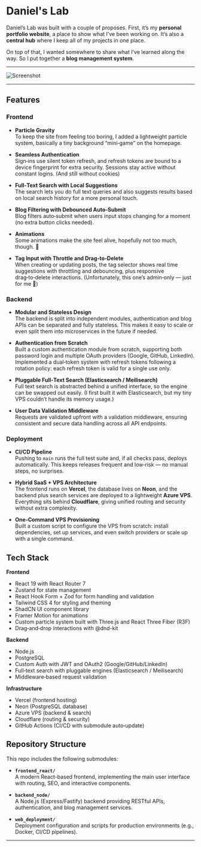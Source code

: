 # Daniel's Lab

Daniel’s Lab was built with a couple of proposes. First, it’s my **personal portfolio website**, a place to show what I’ve been working on. It’s also a **central hub** where I keep all of my projects in one place.

On top of that, I wanted somewhere to share what I’ve learned along the way. So I put together a **blog management system**.

---

![Screenshot](https://github.com/danielxfeng/daniels_lab_frontend_react/raw/main/public/Screenshot.jpg)

---

## **Features**

### Frontend

- **Particle Gravity**  
  To keep the site from feeling too boring, I added a lightweight particle system, basically a tiny background “mini‑game” on the homepage.

- **Seamless Authentication**  
  Sign‑ins use silent token refresh, and refresh tokens are bound to a device fingerprint for extra security. Sessions stay active without constant logins. (And still without cookies)

- **Full‑Text Search with Local Suggestions**  
  The search lets you do full text queries and also suggests results based on local search history for a more personal touch.

- **Blog Filtering with Debounced Auto‑Submit**  
  Blog filters auto‑submit when users input stops changing for a moment (no extra button clicks needed).

- **Animations**  
  Some animations make the site feel alive, hopefully not too much, though. 🙂

- **Tag Input with Throttle and Drag‑to‑Delete**  
  When creating or updating posts, the tag selector shows real time suggestions with throttling and debouncing, plus responsive drag‑to‑delete interactions. (Unfortunately, this one’s admin‑only — just for me 🙂)

### Backend

- **Modular and Stateless Design**  
  The backend is split into independent modules, authentication and blog APIs can be separated and fully stateless. This makes it easy to scale or even split them into microservices in the future if needed.

- **Authentication from Scratch**  
  Built a custom authentication module from scratch, supporting both password login and multiple OAuth providers (Google, GitHub, LinkedIn).  
  Implemented a dual‑token system with refresh tokens following a rotation policy: each refresh token is valid for a single use only.

- **Pluggable Full‑Text Search (Elasticsearch / Meilisearch)**  
  Full text search is abstracted behind a unified interface, so the engine can be swapped out easily. (I first built it with Elasticsearch, but my tiny VPS couldn’t handle its memory usage.)

- **User Data Validation Middleware**  
  Requests are validated upfront with a validation middleware, ensuring consistent and secure data handling across all API endpoints.

### Deployment

- **CI/CD Pipeline**  
  Pushing to `main` runs the full test suite and, if all checks pass, deploys automatically. This keeps releases frequent and low‑risk — no manual steps, no surprises.

- **Hybrid SaaS + VPS Architecture**  
  The frontend runs on **Vercel**, the database lives on **Neon**, and the backend plus search services are deployed to a lightweight **Azure VPS**. Everything sits behind **Cloudflare**, giving unified routing and security without extra complexity.

- **One‑Command VPS Provisioning**  
  Built a custom script to configure the VPS from scratch: install dependencies, set up services, and even switch providers or scale up with a single command.

## Tech Stack

**Frontend**
- React 19 with React Router 7
- Zustand for state management
- React Hook Form + Zod for form handling and validation
- Tailwind CSS 4 for styling and theming
- ShadCN UI component library
- Framer Motion for animations
- Custom particle system built with Three.js and React Three Fiber (R3F)
- Drag‑and‑drop interactions with @dnd-kit

**Backend**
- Node.js
- PostgreSQL
- Custom Auth with JWT and OAuth2 (Google/GitHub/LinkedIn)
- Full‑text search with pluggable engines (Elasticsearch / Meilisearch)
- Middleware‑based request validation

**Infrastructure**
- Vercel (frontend hosting)
- Neon (PostgreSQL database)
- Azure VPS (backend & search)
- Cloudflare (routing & security)
- GitHub Actions (CI/CD with submodule auto‑update)

## **Repository Structure**

This repo includes the following submodules:

- **`frontend_react/`**  
  A modern React-based frontend, implementing the main user interface with routing, SEO, and interactive components.

- **`backend_node/`**  
  A Node.js (Express/Fastify) backend providing RESTful APIs, authentication, and blog management services.

- **`web_deployment/`**  
  Deployment configuration and scripts for production environments (e.g., Docker, CI/CD pipelines).

---
